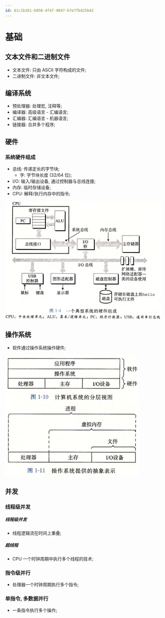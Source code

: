 ```yaml
---
id: 61c1b161-b058-4f47-9847-b7e7fb425b42
---
```


# 基础

## 文本文件和二进制文件

- 文本文件: 只由 ASCII 字符构成的文件;
- 二进制文件: 非文本文件;

## 编译系统

- 预处理器: 处理宏, 注释等;
- 编译器: 高级语言 - 汇编语言;
- 汇编器: 汇编语言 - 机器语言;
- 链接器: 合并多个程序;

## 硬件

### 系统硬件组成

- 总线: 传递定长的字节块;
  - 字: 字节块长度 (32/64 位);
- I/O: 输入/输出设备, 通过控制器与总线连接;
- 内存: 临时存储设备;
- CPU: 解释/执行内存中的指令;

![硬件](./images/2023-10-17-18-59-53.png)

## 操作系统

- 软件通过操作系统操作硬件;

![操作系统](./images/2023-10-17-19-26-02.png)

## 并发

### 线程级并发

##### 线程级并发

- 线程逻辑流在时间上重叠;

##### 超线程

- CPU 一个时钟周期中执行多个线程的技术;

### 指令级并行

- 处理器一个时钟周期执行多个指令;

### 单指令, 多数据并行

- 一条指令执行多个操作;

